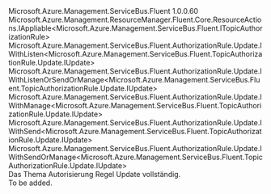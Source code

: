 <Type Name="IUpdate" FullName="Microsoft.Azure.Management.ServiceBus.Fluent.TopicAuthorizationRule.Update.IUpdate">
  <TypeSignature Language="C#" Value="public interface IUpdate : Microsoft.Azure.Management.ResourceManager.Fluent.Core.ResourceActions.IAppliable&lt;Microsoft.Azure.Management.ServiceBus.Fluent.ITopicAuthorizationRule&gt;, Microsoft.Azure.Management.ServiceBus.Fluent.AuthorizationRule.Update.IWithListen&lt;Microsoft.Azure.Management.ServiceBus.Fluent.TopicAuthorizationRule.Update.IUpdate&gt;, Microsoft.Azure.Management.ServiceBus.Fluent.AuthorizationRule.Update.IWithListenOrSendOrManage&lt;Microsoft.Azure.Management.ServiceBus.Fluent.TopicAuthorizationRule.Update.IUpdate&gt;, Microsoft.Azure.Management.ServiceBus.Fluent.AuthorizationRule.Update.IWithManage&lt;Microsoft.Azure.Management.ServiceBus.Fluent.TopicAuthorizationRule.Update.IUpdate&gt;, Microsoft.Azure.Management.ServiceBus.Fluent.AuthorizationRule.Update.IWithSend&lt;Microsoft.Azure.Management.ServiceBus.Fluent.TopicAuthorizationRule.Update.IUpdate&gt;, Microsoft.Azure.Management.ServiceBus.Fluent.AuthorizationRule.Update.IWithSendOrManage&lt;Microsoft.Azure.Management.ServiceBus.Fluent.TopicAuthorizationRule.Update.IUpdate&gt;" />
  <TypeSignature Language="ILAsm" Value=".class public interface auto ansi abstract IUpdate implements class Microsoft.Azure.Management.ResourceManager.Fluent.Core.ResourceActions.IAppliable`1&lt;class Microsoft.Azure.Management.ServiceBus.Fluent.ITopicAuthorizationRule&gt;, class Microsoft.Azure.Management.ResourceManager.Fluent.Core.ResourceActions.IIndexable, class Microsoft.Azure.Management.ServiceBus.Fluent.AuthorizationRule.Update.IWithListen`1&lt;class Microsoft.Azure.Management.ServiceBus.Fluent.TopicAuthorizationRule.Update.IUpdate&gt;, class Microsoft.Azure.Management.ServiceBus.Fluent.AuthorizationRule.Update.IWithListenOrSendOrManage`1&lt;class Microsoft.Azure.Management.ServiceBus.Fluent.TopicAuthorizationRule.Update.IUpdate&gt;, class Microsoft.Azure.Management.ServiceBus.Fluent.AuthorizationRule.Update.IWithManage`1&lt;class Microsoft.Azure.Management.ServiceBus.Fluent.TopicAuthorizationRule.Update.IUpdate&gt;, class Microsoft.Azure.Management.ServiceBus.Fluent.AuthorizationRule.Update.IWithSend`1&lt;class Microsoft.Azure.Management.ServiceBus.Fluent.TopicAuthorizationRule.Update.IUpdate&gt;, class Microsoft.Azure.Management.ServiceBus.Fluent.AuthorizationRule.Update.IWithSendOrManage`1&lt;class Microsoft.Azure.Management.ServiceBus.Fluent.TopicAuthorizationRule.Update.IUpdate&gt;" />
  <TypeSignature Language="DocId" Value="T:Microsoft.Azure.Management.ServiceBus.Fluent.TopicAuthorizationRule.Update.IUpdate" />
  <TypeSignature Language="VB.NET" Value="Public Interface IUpdate&#xA;Implements IAppliable(Of ITopicAuthorizationRule), IWithListen(Of IUpdate), IWithListenOrSendOrManage(Of IUpdate), IWithManage(Of IUpdate), IWithSend(Of IUpdate), IWithSendOrManage(Of IUpdate)" />
  <TypeSignature Language="F#" Value="type IUpdate = interface&#xA;    interface IAppliable&lt;ITopicAuthorizationRule&gt;&#xA;    interface IIndexable&#xA;    interface IWithListenOrSendOrManage&lt;IUpdate&gt;&#xA;    interface IWithListen&lt;IUpdate&gt;&#xA;    interface IWithSendOrManage&lt;IUpdate&gt;&#xA;    interface IWithSend&lt;IUpdate&gt;&#xA;    interface IWithManage&lt;IUpdate&gt;" />
  <AssemblyInfo>
    <AssemblyName>Microsoft.Azure.Management.ServiceBus.Fluent</AssemblyName>
    <AssemblyVersion>1.0.0.60</AssemblyVersion>
  </AssemblyInfo>
  <Interfaces>
    <Interface>
      <InterfaceName>Microsoft.Azure.Management.ResourceManager.Fluent.Core.ResourceActions.IAppliable&lt;Microsoft.Azure.Management.ServiceBus.Fluent.ITopicAuthorizationRule&gt;</InterfaceName>
    </Interface>
    <Interface>
      <InterfaceName>Microsoft.Azure.Management.ServiceBus.Fluent.AuthorizationRule.Update.IWithListen&lt;Microsoft.Azure.Management.ServiceBus.Fluent.TopicAuthorizationRule.Update.IUpdate&gt;</InterfaceName>
    </Interface>
    <Interface>
      <InterfaceName>Microsoft.Azure.Management.ServiceBus.Fluent.AuthorizationRule.Update.IWithListenOrSendOrManage&lt;Microsoft.Azure.Management.ServiceBus.Fluent.TopicAuthorizationRule.Update.IUpdate&gt;</InterfaceName>
    </Interface>
    <Interface>
      <InterfaceName>Microsoft.Azure.Management.ServiceBus.Fluent.AuthorizationRule.Update.IWithManage&lt;Microsoft.Azure.Management.ServiceBus.Fluent.TopicAuthorizationRule.Update.IUpdate&gt;</InterfaceName>
    </Interface>
    <Interface>
      <InterfaceName>Microsoft.Azure.Management.ServiceBus.Fluent.AuthorizationRule.Update.IWithSend&lt;Microsoft.Azure.Management.ServiceBus.Fluent.TopicAuthorizationRule.Update.IUpdate&gt;</InterfaceName>
    </Interface>
    <Interface>
      <InterfaceName>Microsoft.Azure.Management.ServiceBus.Fluent.AuthorizationRule.Update.IWithSendOrManage&lt;Microsoft.Azure.Management.ServiceBus.Fluent.TopicAuthorizationRule.Update.IUpdate&gt;</InterfaceName>
    </Interface>
  </Interfaces>
  <Docs>
    <summary>
            Das Thema Autorisierung Regel Update vollständig.
            </summary>
    <remarks>To be added.</remarks>
  </Docs>
  <Members />
</Type>